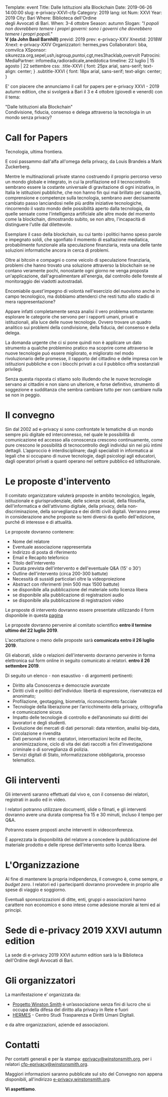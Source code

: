 Template: event
Title: Dalle Istituzioni alla Blockchain
Date: 2019-06-26 14:00:00
slug: e-privacy-XXVI-cfp
Category: 2019
lang: iot
Num: XXVI
Year: 2019
City: Bari
Where: Biblioteca dell'Ordine<br/>degli Avvocati di Bari.
When: 3-4 ottobre
Season: autumn
Slogan: <i>"I popoli non dovrebbero temere i propri governi: sono i governi che dovrebbero temere i propri popoli."</i><br/><b>V (da John Basil Barnhill)</b>
previd: 2019
prev: e-privacy-XXV
Xnextid: 2018W
Xnext: e-privacy-XXIV
Organizzatori: hermes,pws
Collaboratori: bba, comvilca
XSponsor: sikurezza.org,sepel,ush,isgroup,puntoi,cgt,mes3hacklab,overvolt
Patrocini:
MediaPartner: infomedia,radioradicale,aneddotica
timeline: 22 luglio | 15 agosto | 22 settembre
css: .title-XXVI { font: 25px arial, sans-serif; text-align: center; }   .subtitle-XXVI { font: 18px arial, sans-serif; text-align: center; }


E' con piacere che annunciamo il call for papers  per e-privacy XXVI - 2019 autumn edition, che si
 svolgerà a Bari il 3 e 4 ottobre (giovedì e venerdì) con il tema:

<div class="title-XXVI">"Dalle Istituzioni alla Blockchain"</div>
<div class="subtitle-XXVI">Condivisione, fiducia, consenso e delega attraverso la tecnologia in un mondo senza privacy?</div>


# Call for Papers

Tecnologia, ultima frontiera.

E così passammo dall'alfa all'omega della privacy, da Louis Brandeis a Mark
Zuckerberg.

Mentre le multinazionali private stanno costruendo il proprio percorso verso un
mondo globale e integrato, in cui la profilazione ed il tecnocontrollo sembrano
essere la costante universale di gravitazione di ogni iniziativa, in Italia le istituzioni pubbliche, che non hanno fin qui mai brillato per capacità, comprensione e competenze sulla tecnologia, sembrano aver decisamente cambiato passo lanciandosi nelle più ardite iniziative tecnologiche, rincorrendo il vasto mondo delle possibilità aperto dalla tecnologia, da quelle sensate come l'intelligenza artificiale alle altre mode del momento come la blockchain, dimostrando subito, se non altro, l'incapacità di distinguere l'utile dal dilettevole.

Esemplare il caso della blockchain, su cui tanto i politici hanno speso parole e impegnato soldi, che sgonfiato il momento di esaltazione mediatica, probabilmente funzionale alla speculazione finanziaria, resta una delle tante soluzioni informatiche ancora in cerca di problemi.

Oltre ai bitcoin e compagni o come veicolo di speculazione finanziaria, problemi che hanno trovato una soluzione attraverso la blockchain se ne contano veramente pochi, nonostante ogni giorno ne venga proposta un'applicazione, dall'agroalimentare all'energia, dal controllo delle foreste al monitoraggio dei viadotti autostradali.

Encomiabile quest'impegno di volontà nell'esercizio del nuovismo anche in campo tecnologico, ma dobbiamo attenderci che resti tutto allo stadio di mera rappresentazione?

Appare infatti completamente senza analisi il vero problema sottostante: esplorare le categorie che servono per i rapporti umani, privati e istituzionali, alla luce delle nuove tecnologie. Ovvero trovare un quadro analitico sui problemi della condivisione, della fiducia, del consenso e della delega.

La domanda urgente che ci si pone quindi non è applicare un dato strumento a qualche problemino pratico ma scoprire come attraverso le nuove tecnologie può essere migliorato, e migliorato nel modo rivoluzionario delle promesse, il rapporto del cittadino e delle impresa con le istituzioni pubbliche e con i blocchi privati a cui il pubblico offra sostanziali privilegi.

Senza questa risposta ci stiamo solo illudendo che le nuove tecnologie servano ai cittadini e non siano un ulteriore, e forse definitivo, strumento di soggezione e sudditanza che sembra cambiare tutto per non cambiare nulla se non in peggio.


# Il convegno

Sin dal 2002 ad e-privacy si sono confrontate le tematiche di un mondo
sempre più digitale ed interconnesso, nel quale le possibilità di
comunicazione ed accesso alla conoscenza crescono continuamente, come
pure crescono le possibilità di tecnocontrollo degli individui sin nei
più intimi dettagli.
L’approccio è interdisciplinare; dagli
specialisti in informatica ai legali che si occupano di nuove
tecnologie, dagli psicologi agli educatori, dagli operatori privati a
quanti operano nel settore pubblico ed istituzionale.


# Le proposte d'intervento

Il comitato organizzatore valuterà proposte in ambito tecnologico,
legale, istituzionale e giurisprudenziale, delle scienze sociali,
della filosofia, dell'informatica e dell'attivismo digitale, della
privacy, della non-discriminazione, della sorveglianza e dei
diritti civili digitali.
Verranno prese in considerazione anche proposte su temi diversi da
quello dell'edizione, purché di interesse e di attualità.

Le proposte dovranno contenere:

- Nome del relatore
- Eventuale associazione rappresentata
- Indirizzo di posta di riferimento
- Email e Recapito telefonico
- Titolo dell'intervento
- Durata prevista dell'intervento e dell'eventuale Q&A (15' o 30')
- Outline dell'intervento (circa 200-300 battute)
- Necessità di sussidi particolari oltre la videoproiezione
- Abstract con riferimenti (min 500 max 1500 battute)
- se disponibile alla pubblicazione del materiale sotto licenza libera
- se disponibile alla pubblicazione di registrazioni audio
- se disponibile alla pubblicazione di registrazioni video

Le proposte di intervento dovranno essere presentate utilizzando il
form disponibile in questa  [pagina](http://e-privacy.winstonsmith.org/e-privacy-XXVI-proposta.html)

Le proposte dovranno pervenire al comitato scientifico __entro il
termine ultimo del 22 luglio 2019__.

L'accettazione o meno delle proposte sarà **comunicata entro il 26 luglio 2019**.

Gli elaborati, slide o relazioni dell'intervento dovranno pervenire in
forma elettronica sul form online in seguito comunicato ai relatori.
**entro il 26 settembre 2019**.

Di seguito un elenco - non esaustivo - di argomenti pertinenti:

- Diritto alla Conoscenza e democrazie avanzate
- Diritti civili e politici dell’individuo: libertà di espressione, riservatezza ed anonimato;
- Profilazione, geotagging, biometria, riconoscimento facciale
- Tecnologie della liberazione per l’arricchimento della privacy, crittografia e comunicazione sicura.
- Impatto delle tecnologie di controllo e dell’anonimato sui diritti dei lavoratori e degli studenti.
- Evoluzione dei mercati di dati personali: data retention, analisi big-data, circolazione e rivendita
- Dati personali in rete: captatori, intercettazioni lecite ed illecite, anonimizzazione, ciclo di vita dei dati raccolti a fini d’investigazione criminale o di sorveglianza di polizia.
- Servizi digitali di Stato, informatizzazione obbligatoria, processo telematico.

# Gli interventi

Gli interventi saranno effettuati dal vivo e, con il consenso dei
 relatori, registrati in audio ed in video.

I relatori potranno utilizzare documenti, slide o filmati, e gli interventi
dovranno avere una durata compresa fra 15 e 30 minuti, incluso il tempo per
Q&A.

Potranno essere proposti anche interventi in videoconferenza.

È apprezzata la disponibilità del relatore a concedere la pubblicazione del
materiale prodotto e delle riprese dell’intervento sotto licenza libera.

# L'Organizzazione

Al fine di mantenere la propria indipendenza, il convegno è, come
sempre, _a budget zero_.  I relatori ed i partecipanti dovranno
provvedere in proprio alle spese di viaggio e soggiorno.

Eventuali sponsorizzazioni di ditte, enti, gruppi o associazioni hanno
carattere non economico e sono intese come adesione morale ai temi ed
ai principi.

# Sede di e-privacy 2019 XXVI autumn edition

La sede di e-privacy 2019 XXVI autumn edition sarà la la Biblioteca dell'Ordine degli Avvocati di Bari.

<!-- ! [Sala conferenze "Luigi Ciminiera"](https://www.polito.it/ateneo/sedi/index.php?bl_id=TO_CIT11&fl_id=XP05&rm_id=021&lang=it)

 - Sede Centrale - Cittadella Politecnica.

[La foto ]( http://web.jus.unipi.it/wp-content/uploads/2014/04/polo_piagge.jpg) -->

# Gli organizzatori

La manifestazione e’ organizzata da:

 - [Progetto Winston Smith](http://pws.winstonsmith.org/) è un’associazione senza fini di lucro che si occupa della difesa del diritto alla privacy in Rete e fuori
 - [HERMES](http://logioshermes.org/) \- Centro Studi Trasparenza e Diritti Umani Digitali.

e da altre organizzazioni, aziende ed associazioni.


# Contatti

Per contatti generali e per la
stampa: [eprivacy@winstonsmith.org](mailto:eprivacy@winstonsmith.org),
per i relatori
[cfp-eprivacy@winstonsmith.org](mailto:cfp-eprivacy@winstonsmith.org).

Maggiori informazioni saranno pubblicate sul sito del Convegno non appena
disponibili, all'indirizzo [e-privacy.winstonsmith.org](http://e-privacy.winstonsmith.org).

**Vi aspettiamo**.
